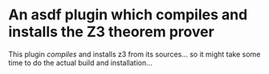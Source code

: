# An asdf plugin which compiles and installs the Z3 theorem prover

This plugin *compiles* and installs z3 from its sources... so it might
take some time to do the actual build and installation...
